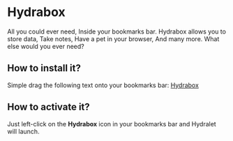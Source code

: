 # Hydrabox
All you could ever need, Inside your bookmarks bar. Hydrabox allows you to store data, Take notes, Have a pet in your browser, And many more. What else would you ever need?

## How to install it?
Simple drag the following text onto your bookmarks bar: [Hydrabox](javascript:const%20elem%20%3D%20document.createElement%28%22script%22%29%3B%20elem.setAttribute%28%22type%22%2C%22text%2Fjavascript%22%29%3B%20elem.setAttribute%28%22src%22%2C%20%22https%3A%2F%2Fraw.githubusercontent.com%2FMinecraftPublisher%2FHydrabox%2Fmain%2Fhydrabox.js%22%29%3B%20document.body.appendChild%28elem%29%3Bvoid%280%29%3B)

## How to activate it?
Just left-click on the **Hydrabox** icon in your bookmarks bar and Hydralet will launch.
